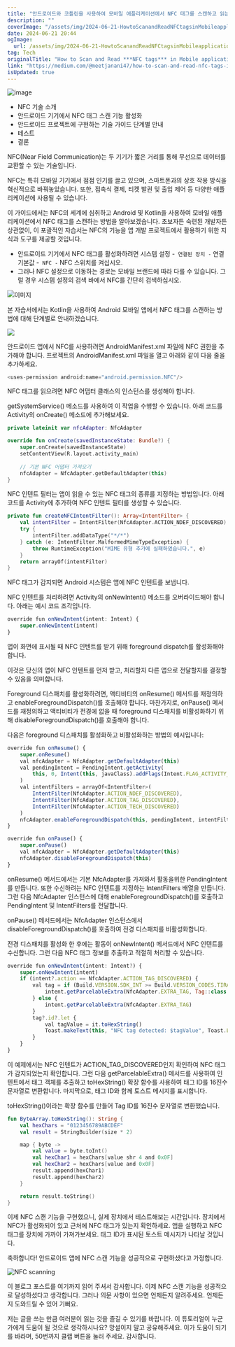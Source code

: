 ```yaml
---
title: "안드로이드와 코틀린을 사용하여 모바일 애플리케이션에서 NFC 태그를 스캔하고 읽는 방법"
description: ""
coverImage: "/assets/img/2024-06-21-HowtoScanandReadNFCtagsinMobileapplicationusingAndroidKotlin_0.png"
date: 2024-06-21 20:44
ogImage: 
  url: /assets/img/2024-06-21-HowtoScanandReadNFCtagsinMobileapplicationusingAndroidKotlin_0.png
tag: Tech
originalTitle: "How to Scan and Read ***NFC tags*** in Mobile application using Android, Kotlin"
link: "https://medium.com/@meetjanani47/how-to-scan-and-read-nfc-tags-in-mobile-application-using-android-kotlin-dd31695b9a3e"
isUpdated: true
---
```







![image](/assets/img/2024-06-21-HowtoScanandReadNFCtagsinMobileapplicationusingAndroidKotlin_0.png)

- NFC 기술 소개
- 안드로이드 기기에서 NFC 태그 스캔 기능 활성화
- 안드로이드 프로젝트에 구현하는 기술 가이드 단계별 안내
- 테스트
- 결론

NFC(Near Field Communication)는 두 기기가 짧은 거리를 통해 무선으로 데이터를 교환할 수 있는 기술입니다.

NFC는 특히 모바일 기기에서 점점 인기를 끌고 있으며, 스마트폰과의 상호 작용 방식을 혁신적으로 바꿔놓았습니다. 또한, 접촉식 결제, 티켓 발권 및 출입 제어 등 다양한 애플리케이션에 사용될 수 있습니다.


<div class="content-ad"></div>

이 가이드에서는 NFC의 세계에 심취하고 Android 및 Kotlin을 사용하여 모바일 애플리케이션에서 NFC 태그를 스캔하는 방법을 알아보겠습니다. 초보자든 숙련된 개발자든 상관없이, 이 포괄적인 자습서는 NFC의 기능을 앱 개발 프로젝트에서 활용하기 위한 지식과 도구를 제공할 것입니다.

- 안드로이드 기기에서 NFC 태그를 활성화하려면 시스템 설정 -` 연결된 장치 -` 연결 기본값 -` NFC -` NFC 스위치를 켜십시오.
- 그러나 NFC 설정으로 이동하는 경로는 모바일 브랜드에 따라 다를 수 있습니다. 그럴 경우 시스템 설정의 검색 바에서 NFC를 간단히 검색하십시오.

![이미지](/assets/img/2024-06-21-HowtoScanandReadNFCtagsinMobileapplicationusingAndroidKotlin_1.png)

본 자습서에서는 Kotlin을 사용하여 Android 모바일 앱에서 NFC 태그를 스캔하는 방법에 대해 단계별로 안내하겠습니다.

<div class="content-ad"></div>

<img src="/assets/img/2024-06-21-HowtoScanandReadNFCtagsinMobileapplicationusingAndroidKotlin_2.png" />

안드로이드 앱에서 NFC를 사용하려면 AndroidManifest.xml 파일에 NFC 권한을 추가해야 합니다. 프로젝트의 AndroidManifest.xml 파일을 열고 아래와 같이 다음 줄을 추가하세요.

```javascript
<uses-permission android:name="android.permission.NFC"/>
```

NFC 태그를 읽으려면 NFC 어댑터 클래스의 인스턴스를 생성해야 합니다.

<div class="content-ad"></div>

getSystemService() 메소드를 사용하여 이 작업을 수행할 수 있습니다. 아래 코드를 Activity의 onCreate() 메소드에 추가해보세요.

```kotlin
private lateinit var nfcAdapter: NfcAdapter

override fun onCreate(savedInstanceState: Bundle?) {
    super.onCreate(savedInstanceState)
    setContentView(R.layout.activity_main)
    
    // 기본 NFC 어댑터 가져오기
    nfcAdapter = NfcAdapter.getDefaultAdapter(this)
}
```

NFC 인텐트 필터는 앱이 읽을 수 있는 NFC 태그의 종류를 지정하는 방법입니다. 아래 코드를 Activity에 추가하여 NFC 인텐트 필터를 생성할 수 있습니다.

```kotlin
private fun createNFCIntentFilter(): Array<IntentFilter> {
    val intentFilter = IntentFilter(NfcAdapter.ACTION_NDEF_DISCOVERED)
    try {
        intentFilter.addDataType("*/*")
    } catch (e: IntentFilter.MalformedMimeTypeException) {
        throw RuntimeException("MIME 유형 추가에 실패하였습니다.", e)
    }
    return arrayOf(intentFilter)
}
```

<div class="content-ad"></div>

NFC 태그가 감지되면 Android 시스템은 앱에 NFC 인텐트를 보냅니다.

NFC 인텐트를 처리하려면 Activity의 onNewIntent() 메소드를 오버라이드해야 합니다. 아래는 예시 코드 조각입니다.

```js
override fun onNewIntent(intent: Intent) {
    super.onNewIntent(intent)
}
```

앱이 화면에 표시될 때 NFC 인텐트를 받기 위해 foreground dispatch를 활성화해야 합니다.

<div class="content-ad"></div>

이것은 당신의 앱이 NFC 인텐트를 먼저 받고, 처리할지 다른 앱으로 전달할지를 결정할 수 있음을 의미합니다.

Foreground 디스패치를 활성화하려면, 액티비티의 onResume() 메서드를 재정의하고 enableForegroundDispatch()를 호출해야 합니다. 마찬가지로, onPause() 메서드를 재정의하고 액티비티가 전경에 없을 때 foreground 디스패치를 비활성화하기 위해 disableForegroundDispatch()를 호출해야 합니다.

다음은 foreground 디스패치를 활성화하고 비활성화하는 방법의 예시입니다:

```js
override fun onResume() {
    super.onResume()
    val nfcAdapter = NfcAdapter.getDefaultAdapter(this)
    val pendingIntent = PendingIntent.getActivity(
        this, 0, Intent(this, javaClass).addFlags(Intent.FLAG_ACTIVITY_SINGLE_TOP), 0
    )
    val intentFilters = arrayOf<IntentFilter>(
        IntentFilter(NfcAdapter.ACTION_NDEF_DISCOVERED),
        IntentFilter(NfcAdapter.ACTION_TAG_DISCOVERED),
        IntentFilter(NfcAdapter.ACTION_TECH_DISCOVERED)
    )
    nfcAdapter.enableForegroundDispatch(this, pendingIntent, intentFilters, null)
}

override fun onPause() {
    super.onPause()
    val nfcAdapter = NfcAdapter.getDefaultAdapter(this)
    nfcAdapter.disableForegroundDispatch(this)
}
```

<div class="content-ad"></div>

onResume() 메서드에서는 기본 NfcAdapter를 가져와서 활동을위한 PendingIntent를 만듭니다. 또한 수신하려는 NFC 인텐트를 지정하는 IntentFilters 배열을 만듭니다. 그런 다음 NfcAdapter 인스턴스에 대해 enableForegroundDispatch()를 호출하고 PendingIntent 및 IntentFilters를 전달합니다.

onPause() 메서드에서는 NfcAdapter 인스턴스에서 disableForegroundDispatch()를 호출하여 전경 디스패치를 비활성화합니다.

전경 디스패치를 활성화 한 후에는 활동이 onNewIntent() 메서드에서 NFC 인텐트를 수신합니다. 그런 다음 NFC 태그 정보를 추출하고 적절히 처리할 수 있습니다.

```js
override fun onNewIntent(intent: Intent?) {
    super.onNewIntent(intent)
    if (intent?.action == NfcAdapter.ACTION_TAG_DISCOVERED) {
        val tag = if (Build.VERSION.SDK_INT >= Build.VERSION_CODES.TIRAMISU) {
            intent.getParcelableExtra(NfcAdapter.EXTRA_TAG, Tag::class.java)
        } else {
            intent.getParcelableExtra(NfcAdapter.EXTRA_TAG)
        }
        tag?.id?.let {
            val tagValue = it.toHexString()
            Toast.makeText(this, "NFC tag detected: $tagValue", Toast.LENGTH_SHORT).show()
        }
    }
}
```

<div class="content-ad"></div>

이 예제에서는 NFC 인텐트가 ACTION_TAG_DISCOVERED인지 확인하여 NFC 태그가 감지되었는지 확인합니다. 그런 다음 getParcelableExtra() 메서드를 사용하여 인텐트에서 태그 객체를 추출하고 toHexString() 확장 함수를 사용하여 태그 ID를 16진수 문자열로 변환합니다. 마지막으로, 태그 ID와 함께 토스트 메시지를 표시합니다.

toHexString()이라는 확장 함수를 만들어 Tag ID를 16진수 문자열로 변환했습니다.

```kotlin
fun ByteArray.toHexString(): String {
    val hexChars = "0123456789ABCDEF"
    val result = StringBuilder(size * 2)

    map { byte ->
        val value = byte.toInt()
        val hexChar1 = hexChars[value shr 4 and 0x0F]
        val hexChar2 = hexChars[value and 0x0F]
        result.append(hexChar1)
        result.append(hexChar2)
    }

    return result.toString()
}
```

이제 NFC 스캔 기능을 구현했으니, 실제 장치에서 테스트해보는 시간입니다. 장치에서 NFC가 활성화되어 있고 근처에 NFC 태그가 있는지 확인하세요. 앱을 실행하고 NFC 태그를 장치에 가까이 가져가보세요. 태그 ID가 표시된 토스트 메시지가 나타날 것입니다.

<div class="content-ad"></div>

축하합니다! 안드로이드 앱에 NFC 스캔 기능을 성공적으로 구현하셨다고 가정합니다.

![NFC scanning](/assets/img/2024-06-21-HowtoScanandReadNFCtagsinMobileapplicationusingAndroidKotlin_3.png)

이 블로그 포스트를 여기까지 읽어 주셔서 감사합니다. 이제 NFC 스캔 기능을 성공적으로 달성하셨다고 생각합니다. 그러나 의문 사항이 있으면 언제든지 알려주세요. 언제든지 도와드릴 수 있어 기뻐요.

저는 글을 쓰는 만큼 여러분이 읽는 것을 즐길 수 있기를 바랍니다.
이 튜토리얼이 누군가에게 도움이 될 것으로 생각하시나요? 망설이지 말고 공유해주세요. 이가 도움이 되기를 바라며, 50번까지 클랩 버튼을 눌러 주세요. 감사합니다.